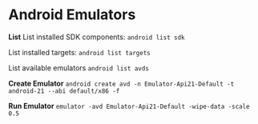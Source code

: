 Android Emulators
=======================
**List**
List installed SDK components:
```android list sdk```

List installed targets:
```android list targets```

List available emulators
```android list avds```

**Create Emulator**
```android create avd -n Emulator-Api21-Default -t android-21 --abi default/x86 -f```

**Run Emulator**
```emulator -avd Emulator-Api21-Default -wipe-data -scale 0.5```